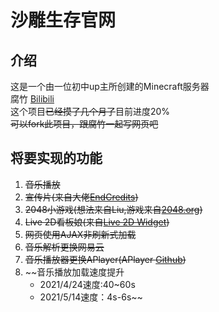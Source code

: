 # 沙雕生存官网
## 介绍
这是一个由一位初中up主所创建的Minecraft服务器<br>
腐竹 [Bilibili](https://b23.tv/M1bA3K)<br>
这个项目~~已经摸了几个月了~~目前进度20%<br>
~~可以fork此项目，跟腐竹一起写网页吧~~
## 将要实现的功能
1. ~~音乐播放~~ <br>
2. ~~宣传片(来自大佬[EndCredits](https://github.com/EndCredits))~~ <br>
3. ~~2048小游戏(想法来自Liu,游戏来自[2048.org](http://www.2048.org))~~ <br>
4. ~~Live 2D看板娘(来自[Live 2D Widget](https://github.com/stevenjoezhang/live2d-widget))~~ <br>
5. ~~网页使用AJAX非刷新式加载~~ <br>
6. ~~音乐解析更换网易云~~ <br>
7. ~~音乐播放器更换APlayer(APlayer [Github](https://github.com/MoePlayer/APlayer))~~ <br>
8. ~~音乐播放加载速度提升
     - 2021/4/24速度:40~60s
     - 2021/5/14速度：4s-6s~~
